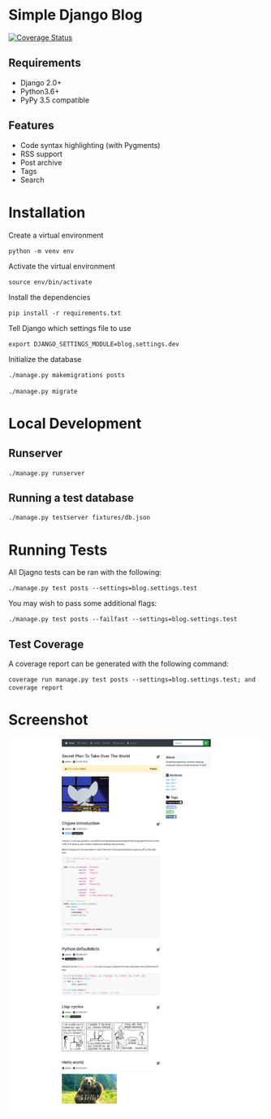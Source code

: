 # Simple Django Blog

[![Coverage Status](https://coveralls.io/repos/github/Jackevansevo/django-blog/badge.svg?branch=master)](https://coveralls.io/github/Jackevansevo/django-blog?branch=master)

## Requirements

* Django 2.0+
* Python3.6+
* PyPy 3.5 compatible

## Features
* Code syntax highlighting (with Pygments)
* RSS support
* Post archive
* Tags
* Search

# Installation

Create a virtual environment

    python -m venv env

Activate the virtual environment

    source env/bin/activate

Install the dependencies

    pip install -r requirements.txt

Tell Django which settings file to use

    export DJANGO_SETTINGS_MODULE=blog.settings.dev

Initialize the database

    ./manage.py makemigrations posts

    ./manage.py migrate

# Local Development

## Runserver

    ./manage.py runserver

## Running a test database

    ./manage.py testserver fixtures/db.json

# Running Tests

All Djagno tests can be ran with the following:

    ./manage.py test posts --settings=blog.settings.test

You may wish to pass some additional flags:

    ./manage.py test posts --failfast --settings=blog.settings.test

## Test Coverage

A coverage report can be generated with the following command:

    coverage run manage.py test posts --settings=blog.settings.test; and coverage report

# Screenshot

![blog screenshot](screenshot.png)
